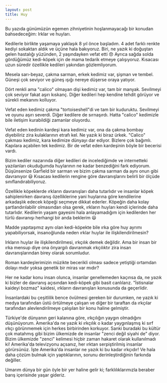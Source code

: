 ```yaml
---
layout: post
title: Huy
---
```


Bu yazıda günümüzün egemen zihniyetinin hoşlanmayacağı bir konudan bahsedeceğim: Irklar ve huyları.

Kedilerle birlikte yaşamaya yaklaşık 8 yıl önce başladım. 4 adet farklı renkte kediyi sokaktan aldık ve üçüne hala bakıyoruz. Biri, ne yazık ki doğuştan gelen hastalığı yüzünden, 2 yaşındayken vefat etti 😞 Ayrıca sağda solda gördüğümüz kedi-köpek için de mama tedarik etmeye çalışıyoruz. Kısacası uzun süredir özellikle kedileri yakından gözlemliyorum.

Mesela sarı-beyaz, çakma sarman, erkek kedimiz var, şişman ve tembel. Güneşi çok seviyor ve güneş ışığı nereye düşerse oraya yatıyor.

Dört renkli ama "calico" olmayan dişi kedimiz var, tam bir manyak. Sevilmeyi çok seviyor fakat aşırı kıskanç. Diğer kedileri hep kendine tehdit görüyor ve sürekli mekanını kolluyor.

Vefat eden kedimiz çakma "tortoiseshell"di ve tam bir kuduruktu. Sevilmeyi ve oyunu aşırı severdi. Diğer kedilere de sırnaşırdı. Hatta "calico" kedimizle bile iletişim kurabildiği zamanlar oluyordu.

Vefat eden kedinin kardeşi kara kedimiz var, ona da çakma bombay diyebiliriz zira kulaklarının etrafı kel. Ne yazık ki biraz ürkek. "Calico" çakması kedimiz, kara kedimize dünyayı dar ediyor. Bizlere çok bağımlı. Kapılara açabilen tek kedimiz. Bir de vefat eden kardeşinin böyle bir becerisi vardı.

Bizim kediler nazarında diğer kedileri de incelediğimde ve internetteki yazılanları okuduğumda huylarının ne kadar benzediğini fark ediyorum. Düşünsenize Garfield bir sarman ve bizim çakma sarman da aynı onun gibi davranıyor 😃 Kısacası kedilerin rengine göre davranışlarını belirli bir ölçüde sınıflandırabiliyoruz.

Özellikle köpeklerde ırkların davranışları daha tutarlıdır ve insanlar köpek sahiplenirken davranış özelliklerine yani huylarına göre kendilerine arkadaşlık edecek köpeği seçmeye dikkat ederler. Köpeğin daha kolay şartlandırılabilir olmasından olsa gerek, ırkların huyları kendi içlerinde daha tutarlıdır. Kedilerin yaşam gayesini hala anlayamadığım için kedilerden her türlü davranışı herhangi bir anda beklerim 😃

Madde yapıtaşımız aynı olan kedi-köpekte bile ırka göre huy ayrımı yapabiliyorsak, insanoğlunda neden ırklar huylar ile ilişkilendirilmesin?

Irkların huylar ile ilişkilendirilmesi, ırkçılık demek değildir. Ama bir insan bir ırka mensup diye ona önyargılı davranmak ırkçılıktır zira insan davranışlarından birey olarak sorumludur.

Roman kardeşlerimizin müzikte becerikli olması sadece yetiştiği ortamdan dolayı mıdır yoksa genetik bir miras var mıdır?

Her ne kadar konu insan olunca, insanlar genellemeden kaçınsa da, ne yazık ki bizler de davranış açısından kedi-köpek gibi basit canlılarız. "İstisnalar kaideyi bozmaz" kaidesi, ırkların davranışları konusunda da geçerlidir.

İnsanlardaki bu çeşitlilik bence övülmesi gereken bir durumken, ne yazık ki medya tarafından üstü örtülmeye çalışan ve diğer bir taraftan da ırkçılar tarafından alevlendirilmeye çalışılan bir konu haline gelmiştir.

Türkiye'de dünyanın geri kalanına göre, ırkçılığın yaygın olmadığını düşünüyorum. Amerika'da ne yazık ki ırkçılık o kadar yaygınlaşmış ki sırf ırkçı görünmemek için herkes birbirinden korkuyor. Sanki buradaki bu kültür çok matahmış gibi bizim ülkemizde de insanlar "zenci değil siyahi de" diyor. Bizim ülkemizde "zenci" kelimesi hiçbir zaman hakaret olarak kullanılmadı ki! Amerika'da televizyonu açsanız, her ırktan serpiştirilmiş insanlar görürsünüz. İşte Amerika'da insanlar ne yazık ki bu kadar ırkçıdır! Ve hala daha çözüm bulmak için yaptıklarının, sorunu derinleştirdiğinin farkında değiller.

Umarım dünya bir gün öyle bir yer haline gelir ki; farklılıklarımızla beraber barış içerisinde yaşar gideriz.